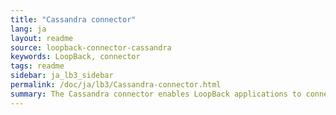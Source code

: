 ```yaml
---
title: "Cassandra connector"
lang: ja
layout: readme
source: loopback-connector-cassandra
keywords: LoopBack, connector
tags: readme
sidebar: ja_lb3_sidebar
permalink: /doc/ja/lb3/Cassandra-connector.html
summary: The Cassandra connector enables LoopBack applications to connect to Cassandra data sources.
---
```


